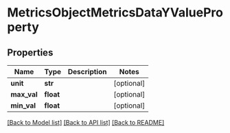 # MetricsObjectMetricsDataYValueProperty

## Properties
Name | Type | Description | Notes
------------ | ------------- | ------------- | -------------
**unit** | **str** |  | [optional] 
**max_val** | **float** |  | [optional] 
**min_val** | **float** |  | [optional] 

[[Back to Model list]](../README.md#documentation-for-models) [[Back to API list]](../README.md#documentation-for-api-endpoints) [[Back to README]](../README.md)


